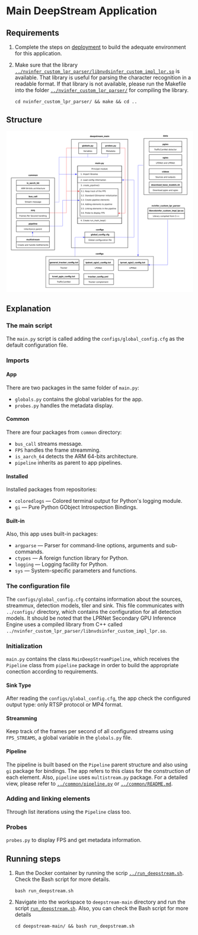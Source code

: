 # Main DeepStream Application

## Requirements

1. Complete the steps on [deployment](../README.md) to build the adequate environment for this application.

2. Make sure that the library [`../nvinfer_custom_lpr_parser/libnvdsinfer_custom_impl_lpr.so`](../nvinfer_custom_lpr_parser/libnvdsinfer_custom_impl_lpr.so) is available. That library is useful for parsing the character recognition in a readable format. If that library is not available, please run the Makefile into the folder [`../nvinfer_custom_lpr_parser/`](../nvinfer_custom_lpr_parser/) for compiling the library.

    ```console
    cd nvinfer_custom_lpr_parser/ && make && cd ..
    ```

## Structure
![DeepStream Main diagram](img/diagram.png "DeepStream Main app comunication")

## Explanation

### The main script

The `main.py` script is called adding the `configs/global_config.cfg` as the default configuration file. 

### Imports

#### App

There are two packages in the same folder of `main.py`:

- `globals.py` contains the global variables for the app.
- `probes.py` handles the metadata display.

#### Common

There are four packages from `common` directory:

- `bus_call` streams message.
- `FPS` handles the frame streamming.
- `is_aarch_64` detects the ARM 64-bits architecture.
- `pipeline` inherits as parent to app pipelines.

#### Installed

Installed packages from repositories:

- `coloredlogs` — Colored terminal output for Python's logging module.
- `gi` — Pure Python GObject Introspection Bindings.

#### Built-in

Also, this app uses built-in packages:

- `argparse` — Parser for command-line options, arguments and sub-commands.
- `ctypes` — A foreign function library for Python.
- `logging` — Logging facility for Python.
- `sys` — System-specific parameters and functions.

### The configuration file

The `configs/global_config.cfg` contains information about the sources, streammux, detection models, tiler and sink. This file communicates with `../configs/` directory, which contains the configuration for all detection models. It should be noted that the LPRNet Secondary GPU Inference Engine uses a compiled library from C++ called `../nvinfer_custom_lpr_parser/libnvdsinfer_custom_impl_lpr.so`.

### Initialization

`main.py` contains the class `MainDeepStreamPipeline`, which receives the `Pipeline` class from `pipeline` package in order to build the appropriate conection according to requirements.

#### Sink Type

After reading the `configs/global_config.cfg`, the app check the configured output type: only RTSP protocol or MP4 format.

#### Streamming

Keep track of the frames per second of all configured streams using `FPS_STREAMS`, a global variable in the `globals.py` file.

#### Pipeline

The pipeline is built based on the `Pipeline` parent structure and also using `gi` package for bindings. The app refers to this class for the construction of each element. Also, `pipeline` uses `multistream.py` package. For a detailed view, please refer to [`../common/pipeline.py`](../common/pipeline.py) or [`../common/README.md`](../common/README.md).

### Adding and linking elements

Through list iterations using the `Pipeline` class too.

### Probes

`probes.py` to display FPS and get metadata information.

## Running steps

1. Run the Docker container by running the scrip [`../run_deepstream.sh`](../run_deepstream.sh). Check the Bash script for more details.

    ```console
    bash run_deepstream.sh
    ```

2. Navigate into the workspace to `deepstream-main` directory and run the script [`run_deepstream.sh`](run_deepstream.sh). Also, you can check the Bash script for more details

    ```console
    cd deepstream-main/ && bash run_deepstream.sh
    ```
    

